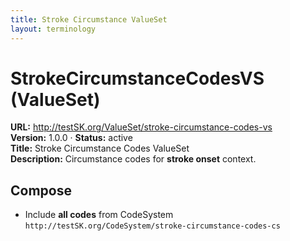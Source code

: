 ```yaml
---
title: Stroke Circumstance ValueSet
layout: terminology
---
```


# StrokeCircumstanceCodesVS (ValueSet)

**URL:** http://testSK.org/ValueSet/stroke-circumstance-codes-vs  
**Version:** 1.0.0 · **Status:** active  
**Title:** Stroke Circumstance Codes ValueSet  
**Description:** Circumstance codes for **stroke onset** context.

## Compose
- Include **all codes** from CodeSystem `http://testSK.org/CodeSystem/stroke-circumstance-codes-cs`
